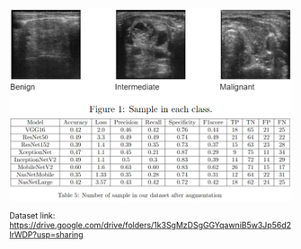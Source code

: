 ![Sample in each class](./images/sampleExample.PNG)
![Evaluation score](./images/modelEvaluateScore.PNG)

Dataset link: https://drive.google.com/drive/folders/1k3SgMzDSgGGYqawniB5w3Jp56d2lrWDP?usp=sharing